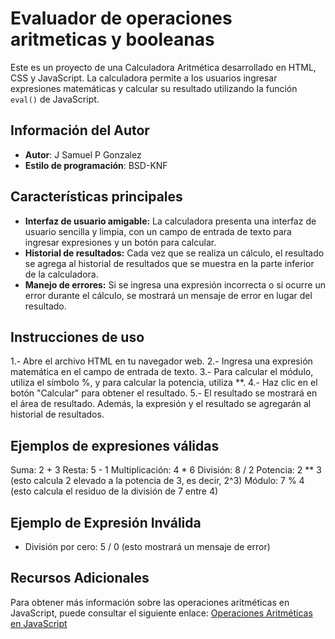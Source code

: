 # Evaluador de operaciones aritmeticas y booleanas

Este es un proyecto de una Calculadora Aritmética desarrollado en HTML, CSS y JavaScript.
La calculadora permite a los usuarios ingresar expresiones matemáticas y calcular su resultado
utilizando la función `eval()` de JavaScript.

## Información del Autor

- **Autor**: J Samuel P Gonzalez
- **Estilo de programación**:  BSD-KNF

## Características principales

- **Interfaz de usuario amigable:** La calculadora presenta una interfaz de usuario sencilla y limpia,
    con un campo de entrada de texto para ingresar expresiones y un botón para calcular.
- **Historial de resultados:** Cada vez que se realiza un cálculo, el resultado se agrega al historial
    de resultados que se muestra en la parte inferior de la calculadora.
- **Manejo de errores:** Si se ingresa una expresión incorrecta o si ocurre un error durante el cálculo,
    se mostrará un mensaje de error en lugar del resultado.

## Instrucciones de uso

1.- Abre el archivo HTML en tu navegador web.
2.- Ingresa una expresión matemática en el campo de entrada de texto.
3.- Para calcular el módulo, utiliza el símbolo %, y para calcular la potencia, utiliza **.
4.- Haz clic en el botón "Calcular" para obtener el resultado.
5.- El resultado se mostrará en el área de resultado. Además, la expresión y el resultado se agregarán al historial de resultados.

## Ejemplos de expresiones válidas

Suma: 2 + 3
Resta: 5 - 1
Multiplicación: 4 * 6
División: 8 / 2
Potencia: 2 ** 3 (esto calcula 2 elevado a la potencia de 3, es decir, 2^3)
Módulo: 7 % 4 (esto calcula el residuo de la división de 7 entre 4)

## Ejemplo de Expresión Inválida

- División por cero: 5 / 0 (esto mostrará un mensaje de error)

## Recursos Adicionales

Para obtener más información sobre las operaciones aritméticas en JavaScript, puede consultar el siguiente enlace:
[Operaciones Aritméticas en JavaScript](https://lenguajejs.com/javascript/number/objeto-math/)
